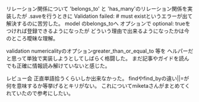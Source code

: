 リレーション関係について
'belongs_to' と 'has_many'のリレーション関係を実装したが
.saveを行うときに
Validation failed: # must existというエラーが出て解決するのに苦労した。
model のbelongs_toへ オプションで optional: trueをつければ登録できるようになったが
どういう理由で出来るようになったかは今のところ曖昧な理解。

validation
 numericalityのオプションgreater_than_or_equal_to 等を
 ヘルパーだと思って単独で実装しようとしてしばらく格闘した。
 まだ記事やガイドを読んでも正確に情報読み解けていないと感じた。
 
 レビュー会
 正直単語拾うくらいしか出来なかった。
 findやfind_byの違い||=が何を意味するか等挙げるとキリがない。
 これについてmiketaさんがまとめてくれていたので参考にしたい。

 